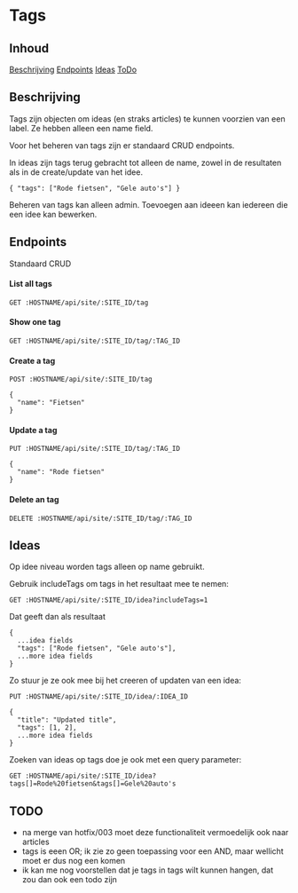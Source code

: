 # Tags

## Inhoud
[Beschrijving](#beschrijving)
[Endpoints](#endpoints)
[Ideas](#ideas)
[ToDo](#todo)

## Beschrijving

Tags zijn objecten om ideas (en straks articles) te kunnen voorzien van een label. Ze hebben alleen een name field.

Voor het beheren van tags zijn er standaard CRUD endpoints.

In ideas zijn tags terug gebracht tot alleen de name, zowel in de resultaten als in de create/update van het idee.

```
{ "tags": ["Rode fietsen", "Gele auto's"] }
```

Beheren van tags kan alleen admin. Toevoegen aan ideeen kan iedereen die een idee kan bewerken.

## Endpoints

Standaard CRUD

#### List all tags
```
GET :HOSTNAME/api/site/:SITE_ID/tag
```

#### Show one tag
```
GET :HOSTNAME/api/site/:SITE_ID/tag/:TAG_ID
```

#### Create a tag
```
POST :HOSTNAME/api/site/:SITE_ID/tag

{
  "name": "Fietsen"
}
```

#### Update a tag
```
PUT :HOSTNAME/api/site/:SITE_ID/tag/:TAG_ID

{
  "name": "Rode fietsen"
}
```

#### Delete an tag
```
DELETE :HOSTNAME/api/site/:SITE_ID/tag/:TAG_ID
```

## Ideas

Op idee niveau worden tags alleen op name gebruikt.

Gebruik includeTags om tags in het resultaat mee te nemen:
```
GET :HOSTNAME/api/site/:SITE_ID/idea?includeTags=1
```
Dat geeft dan als resultaat
```
{
  ...idea fields
  "tags": ["Rode fietsen", "Gele auto's"],
  ...more idea fields
}
```

Zo stuur je ze ook mee bij het creeren of updaten van een idea:
```
PUT :HOSTNAME/api/site/:SITE_ID/idea/:IDEA_ID

{
  "title": "Updated title",
  "tags": [1, 2],
  ...more idea fields
}

```

Zoeken van ideas op tags doe je ook met een query parameter:
```
GET :HOSTNAME/api/site/:SITE_ID/idea?tags[]=Rode%20fietsen&tags[]=Gele%20auto's
```

## TODO
- na merge van hotfix/003 moet deze functionaliteit vermoedelijk ook naar articles
- tags is eeen OR; ik zie zo geen toepassing voor een AND, maar wellicht moet er dus nog een komen
- ik kan me nog voorstellen dat je tags in tags wilt kunnen hangen, dat zou dan ook een todo zijn
